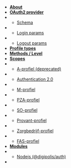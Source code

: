 
* [**About**](/DOC)
* [**OAuth2 provider**](/)
* * [Schema](/consent/schema)
* * [Login params](/consent/loginparams)
* * [Logout params](/consent/logoutparams)
* [**Profile types**](/profiles/)
* [**Methods / Level**](/methodsAndLevels)
* [**Scopes**](/scopes/)
* * [A-profiel (deprecated)](/scopes/Aprofiel)
* * [Authentication 2.0](/scopes/Authentication2.0)
* * [M-profiel](/scopes/Mprofiel)
* * [PZA-profiel](/scopes/PZAprofiel)
* * [SO-profiel](/scopes/Mprofiel)
* * [Provant-profiel](/scopes/provantprofiel)
* * [Zorgbedrijf-profiel](/scopes/Mprofiel)
* * [FAS-profiel](/scopes/fasprofiel)
* [**Modules**](/modules/)
* * [Nodejs (@digipolis/auth)](/modules/nodejs)
*
